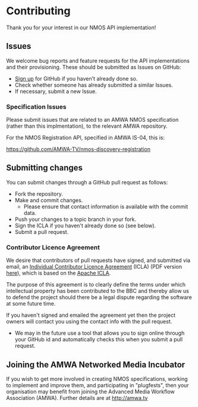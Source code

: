 # Contributing

Thank you for your interest in our NMOS API implementation!

## Issues

We welcome bug reports and feature requests for the API implementations and their provisioning.  These should be submitted as Issues on GitHub:

- [Sign up][join] for GitHub if you haven't already done so.
- Check whether someone has already submitted a similar Issues.
- If necessary, submit a new Issue.

### Specification Issues

Please submit issues that are related to an AMWA NMOS specification (rather than this implmentation), to the relevant AMWA repository.  

For the NMOS Registration API, specified in AMWA IS-04, this is:

https://github.com/AMWA-TV/nmos-discovery-registration

## Submitting changes

You can submit changes through a GitHub pull request as follows:

* Fork the repository.
* Make and commit changes.
  - Please ensure that contact information is available with the commit data.
* Push your changes to a topic branch in your fork.
* Sign the ICLA if you haven't already done so (see below).
* Submit a pull request.

### Contributor Licence Agreement

We desire that contributors of pull requests have signed, and submitted via email, an [Individual Contributor Licence Agreement][ICLA] (ICLA) (PDF version [here][ICLA-pdf]), which is based on the [Apache ICLA][Apache-ICLA].

The purpose of this agreement is to clearly define the terms under which intellectual property has been contributed to the BBC and thereby allow us to defend the project should there be a legal dispute regarding the software at some future time.

If you haven't signed and emailed the agreement yet then the project owners will contact you using the contact info with the pull request.

  * We may in the future use a tool that allows you to sign online through your GitHub id and automatically checks this when you submit a pull request.


## Joining the AMWA Networked Media Incubator

If you wish to get more involved in creating NMOS specifications, working to implement and improve them, and participating in "plugfests", then your organisation may benefit from joining the Advanced Media Workflow Association (AMWA). Further details are at http://amwa.tv


  [join]: https://github.com/join "GitHub sign-up"

  [ICLA]: ICLA.md "ICLA"

  [ICLA-pdf]: ICLA.pdf "ICLA in PDF"

  [Apache-ICLA]: https://www.apache.org/licenses/icla.pdf "Apache ICLA"
